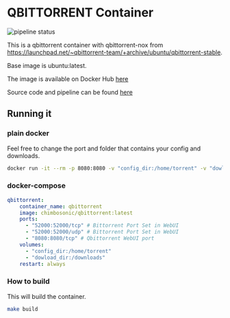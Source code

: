 # QBITTORRENT Container
![pipeline status](https://gitlab.com/chimbosonic/qbittorrent-container/badges/master/pipeline.svg)

This is a qbittorrent container with qbittorrent-nox from https://launchpad.net/~qbittorrent-team/+archive/ubuntu/qbittorrent-stable.

Base image is ubuntu:latest.

The image is available on Docker Hub [here](https://hub.docker.com/repository/docker/chimbosonic/qbittorrent)

Source code and pipeline can be found [here](https://gitlab.com/chimbosonic/qbittorrent-container)

## Running it
### plain docker
Feel free to change the port and folder that contains your config and downloads.

```bash
docker run -it --rm -p 8080:8080 -v "config_dir:/home/torrent" -v "dowload_dir:/downloads" --name qbittorrent -t chimbosonic/qbittorrent:latest
```

### docker-compose
```yml
qbittorrent:
    container_name: qbittorrent
    image: chimbosonic/qbittorrent:latest
    ports:
      - "52000:52000/tcp" # Bittorrent Port Set in WebUI
      - "52000:52000/udp" # Bittorrent Port Set in WebUI
      - "8080:8080/tcp" # Qbittorrent WebUI port
    volumes:
      - "config_dir:/home/torrent"
      - "dowload_dir:/downloads"
    restart: always
```

### How to build
This will build the container.

```bash
make build
```
